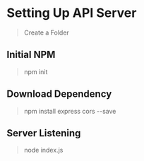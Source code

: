 # Setting Up API Server

> Create a Folder

## Initial NPM

> npm init

## Download Dependency

> npm install express cors --save

## Server Listening

> node index.js
